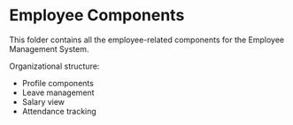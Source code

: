 # Employee Components

This folder contains all the employee-related components for the Employee Management System.

Organizational structure:
- Profile components
- Leave management
- Salary view
- Attendance tracking
